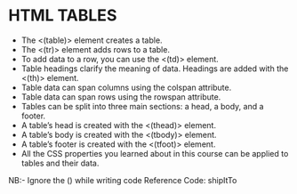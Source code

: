 # HTML TABLES
- The <(table)> element creates a table.
- The <(tr)> element adds rows to a table.
- To add data to a row, you can use the <(td)> element.
- Table headings clarify the meaning of data. Headings are added with the <(th)> element.
- Table data can span columns using the colspan attribute.
- Table data can span rows using the rowspan attribute.
- Tables can be split into three main sections: a head, a body, and a footer.
- A table’s head is created with the <(thead)> element.
- A table’s body is created with the <(tbody)> element.
- A table’s footer is created with the <(tfoot)> element.
- All the CSS properties you learned about in this course can be applied to tables and their data.

NB:- Ignore the () while writing code
Reference Code: shipItTo